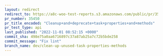 ```yaml
---
layout: redirect
redirect_to: https://a8c-woo-test-reports.s3.amazonaws.com/public/pr/35450/api/index.html
pr_number: 35450
pr_title_encoded: "Cleanup+and+deprecate+task+properties+and+methods"
pr_test_type: api
last_published: "2022-11-01 08:52:15 +0000"
commit_sha: 498e75a0aa6716897c37a87ab25a7c72b5bde258
commit_message: "Fix lint"
branch_name: dev/clean-up-unused-task-properties-methods
---
```

